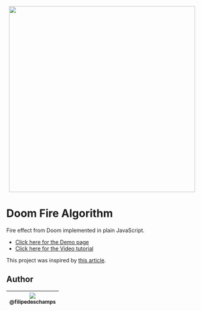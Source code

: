 <p align="center">
  <a href="https://filipedeschamps.github.io/doom-fire-algorithm/">
    <img src="https://github.com/filipedeschamps/doom-fire-algorithm/blob/master/doom-fire.gif?raw=true" width="490">
  </a>
</p>

# Doom Fire Algorithm
Fire effect from Doom implemented in plain JavaScript.

- [Click here for the Demo page](https://filipedeschamps.github.io/doom-fire-algorithm/)
- [Click here for the Video tutorial](https://www.youtube.com/watch?v=HCjDjsHPOco)

This project was inspired by [this article](http://fabiensanglard.net/doom_fire_psx/).

## Author

| [<img src="https://avatars0.githubusercontent.com/u/4248081?v=3&s=115"><br><sub>@filipedeschamps</sub>](https://github.com/filipedeschamps) |
| :---: |
